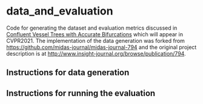 # data_and_evaluation

Code for generating the dataset and evaluation metrics discussed in [Confluent Vessel Trees with Accurate Bifurcations][paper] which will appear in CVPR2021. The implementation of the data generation was forked from https://github.com/midas-journal/midas-journal-794 and the original project description is at http://www.insight-journal.org/browse/publication/794.

[paper]:https://arxiv.org/abs/2103.14268

## Instructions for data generation

## Instructions for running the evaluation
